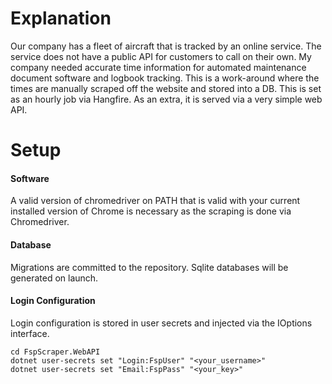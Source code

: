 # Explanation
Our company has a fleet of aircraft that is tracked by an online service. The service does not have a public API for customers to call on their own.
My company needed accurate time information for automated maintenance document software and logbook tracking. This is a work-around where the times are manually scraped
off the website and stored into a DB. This is set as an hourly job via Hangfire. As an extra, it is served via a very simple web API. 
# Setup
#### Software
A valid version of chromedriver on PATH that is valid with your current installed version of Chrome is necessary as the scraping is done via Chromedriver.
#### Database
Migrations are committed to the repository. Sqlite databases will be generated on launch. 
#### Login Configuration
Login configuration is stored in user secrets and injected via the IOptions<TOptions> interface.
```
cd FspScraper.WebAPI
dotnet user-secrets set "Login:FspUser" "<your_username>"
dotnet user-secrets set "Email:FspPass" "<your_key>"
```